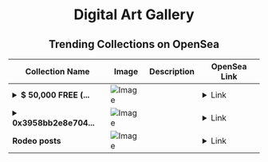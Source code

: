 <div align="center">

# Digital Art Gallery

## Trending Collections on OpenSea

| Collection Name                       | Image                                                                                     | Description                       | OpenSea Link                                                                                          |
|---------------------------------------|-------------------------------------------------------------------------------------------|-----------------------------------|--------------------------------------------------------------------------------------------------------|
| **<details><summary>$ 50,000 FREE (...</summary>$ 50,000 FREE (EventQ.io)</details>** | ![Image](https://i.seadn.io/s/raw/files/ff2c14f40548d92ced8b9521d4c873dd.png?w=500&auto=format?w=200&auto=format) |  | <details><summary>Link</summary>[$ 50,000 FREE (EventQ.io)](https://opensea.io/collection/50000-free-eventq-io-2175)</details> |
| **<details><summary>0x3958bb2e8e704...</summary>0x3958bb2e8e7048f9c462c5eb5ec6c90765ed4711</details>** | ![Image](https://i.seadn.io/s/raw/files/9c3662447197d56036ac115f7d55292d.gif?w=500&auto=format?w=200&auto=format) |  | <details><summary>Link</summary>[0x3958bb2e8e7048f9c462c5eb5ec6c90765ed4711](https://opensea.io/collection/0x3958bb2e8e7048f9c462c5eb5ec6c90765ed4711)</details> |
| **Rodeo posts** | ![Image](https://i.seadn.io/s/raw/files/627d78fb98a2b1e45c251ca2bc5de0a3.jpg?w=500&auto=format?w=200&auto=format) |  | <details><summary>Link</summary>[Rodeo posts](https://opensea.io/collection/rodeo-posts-7176)</details> |

</div>